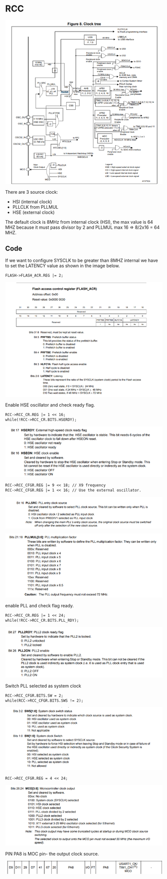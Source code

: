 #  RCC 

![alt text](image.png)

There are 3 source clock:
- HSI (internal clock)
- PLLCLK from PLLMUL
- HSE (external clock)

The default clock is 8MHz from internal clock (HSI), the max value is 64 MHZ because it must  pass divisor by 2 and PLLMUL max 16 => 8/2x16 = 64 MHZ.


## Code

If we want to configure SYSCLK to be greater than 8MHZ internal we have to set the LATENCY value as shown in the image below.  

    FLASH->FLASH_ACR.REG |= 2;
![alt text](image-1.png)

Enable HSE oscillator and check ready flag.

	RCC->RCC_CR.REG |= 1 << 16;
	while(!RCC->RCC_CR.BITS.HSERDY);

![alt text](image-2.png)

	RCC->RCC_CFGR.REG |= 9 << 18; // X9 frequency
	RCC->RCC_CFGR.REG |= 1 << 16; // Use the external oscillator.

![alt text](image-3.png)

![alt text](image-4.png)

enable PLL and check flag ready.

	RCC->RCC_CR.REG |= 1 << 24;
	while(!RCC->RCC_CR.BITS.PLL_RDY);



![alt text](image-5.png)

Switch PLL selected as system clock

	RCC->RCC_CFGR.BITS.SW = 2;
	while(RCC->RCC_CFGR.BITS.SWS != 2);

![alt text](image-6.png)

    RCC->RCC_CFGR.REG = 4 << 24;

![alt text](image-7.png)

PIN PA8 is MOC pin- the output clock source.

![alt text](image-8.png)